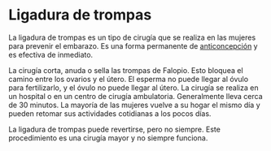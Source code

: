 Ligadura de trompas
===================


La ligadura de trompas es un tipo de cirugía que se realiza en las mujeres para prevenir el embarazo. Es una forma permanente de [anticoncepción](https://medlineplus.gov/spanish/birthcontrol.html) y es efectiva de inmediato. 


La cirugía corta, anuda o sella las trompas de Falopio. Esto bloquea el camino entre los ovarios y el útero. El esperma no puede llegar al óvulo para fertilizarlo, y el óvulo no puede llegar al útero. La cirugía se realiza en un hospital o en un centro de cirugía ambulatoria. Generalmente lleva cerca de 30 minutos. La mayoría de las mujeres vuelve a su hogar el mismo día y pueden retomar sus actividades cotidianas a los pocos días. 


La ligadura de trompas puede revertirse, pero no siempre. Este procedimiento es una cirugía mayor y no siempre funciona.

